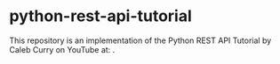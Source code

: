 # python-rest-api-tutorial

This repository is an implementation of the Python REST API Tutorial by Caleb Curry on YouTube 
at: [](https://www.youtube.com/watch?v=qbLc5a9jdXo).



























